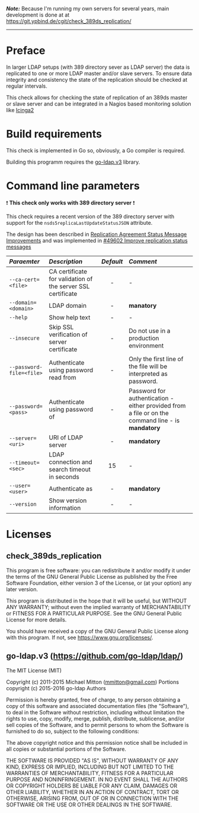 **_Note:_** Because I'm running my own servers for several years, main development is done at at https://git.ypbind.de/cgit/check_389ds_replication/

----

# Preface
In larger LDAP setups (with 389 directory sever as LDAP server) the data is replicated to one or more LDAP master and/or slave servers.
To ensure data integrity and consistency the state of the replication should be checked at regular intervals.

This check allows for checking the state of replication of an 389ds master or slave server and can be integrated
in a Nagios based monitoring solution like [Icinga2](https://icinga.com/products/)

# Build requirements
This check is implemented in Go so, obviously, a Go compiler is required.

Building this programm requires the [go-ldap.v3](https://github.com/go-ldap/ldap/) library.

# Command line parameters
:heavy_exclamation_mark: **This check only works with 389 directory server** :heavy_exclamation_mark:

This check requires a recent version of the 389 directory server with support for the `nsds5replicaLastUpdateStatusJSON` attribute.

The design has been described in [Replication Agreement Status Message Improvements](http://www.port389.org/docs/389ds/design/repl-agmt-status-design.html) and was implemented in [#49602 Improve replication status messages](https://pagure.io/389-ds-base/issue/49602)


| *Paraemter* | *Description* | *Default* | *Comment* |
|:------------|:--------------|:---------:|:----------|
| `--ca-cert=<file>` | CA certificate for validation of the server SSL certificate | - | - |
| `--domain=<domain>` | LDAP domain | - | **manatory** |
| `--help` | Show help text | - | - |
| `--insecure` | Skip SSL verification of server certificate | - | Do not use in a production environment |
| `--password-file=<file>` | Authenticate using password read from <file> | - | Only the first line of the file will be interpreted as password. |
| `--password=<pass>` | Authenticate using password of <pass> | - |  Password for authentication - either provided from a file or on the command line - is **mandatory** |
| `--server=<uri>` | URI of LDAP server | - | **mandatory** |
| `--timeout=<sec>` | LDAP connection and search timeout in seconds | 15 | - |
| `--user=<user>` | Authenticate as <user> | - | **mandatory** |
| `--version` | Show version information | - | - |

# Licenses
## check_389ds_replication
This program is free software: you can redistribute it and/or modify
it under the terms of the GNU General Public License as published by
the Free Software Foundation, either version 3 of the License, or
(at your option) any later version.

This program is distributed in the hope that it will be useful,
but WITHOUT ANY WARRANTY; without even the implied warranty of
MERCHANTABILITY or FITNESS FOR A PARTICULAR PURPOSE.  See the
GNU General Public License for more details.

You should have received a copy of the GNU General Public License
along with this program.  If not, see <https://www.gnu.org/licenses/>.

## go-ldap.v3 (https://github.com/go-ldap/ldap/)
The MIT License (MIT)

Copyright (c) 2011-2015 Michael Mitton (mmitton@gmail.com)
Portions copyright (c) 2015-2016 go-ldap Authors

Permission is hereby granted, free of charge, to any person obtaining a copy
of this software and associated documentation files (the "Software"), to deal
in the Software without restriction, including without limitation the rights
to use, copy, modify, merge, publish, distribute, sublicense, and/or sell
copies of the Software, and to permit persons to whom the Software is
furnished to do so, subject to the following conditions:

The above copyright notice and this permission notice shall be included in all
copies or substantial portions of the Software.

THE SOFTWARE IS PROVIDED "AS IS", WITHOUT WARRANTY OF ANY KIND, EXPRESS OR
IMPLIED, INCLUDING BUT NOT LIMITED TO THE WARRANTIES OF MERCHANTABILITY,
FITNESS FOR A PARTICULAR PURPOSE AND NONINFRINGEMENT. IN NO EVENT SHALL THE
AUTHORS OR COPYRIGHT HOLDERS BE LIABLE FOR ANY CLAIM, DAMAGES OR OTHER
LIABILITY, WHETHER IN AN ACTION OF CONTRACT, TORT OR OTHERWISE, ARISING FROM,
OUT OF OR IN CONNECTION WITH THE SOFTWARE OR THE USE OR OTHER DEALINGS IN THE
SOFTWARE.

